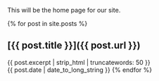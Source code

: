 This will be the home page for our site.

{% for post in site.posts %}
## [{{ post.title }}]({{ post.url }})  
{{ post.excerpt | strip_html | truncatewords: 50 }}<br>
{{ post.date | date_to_long_string }}
{% endfor %}
